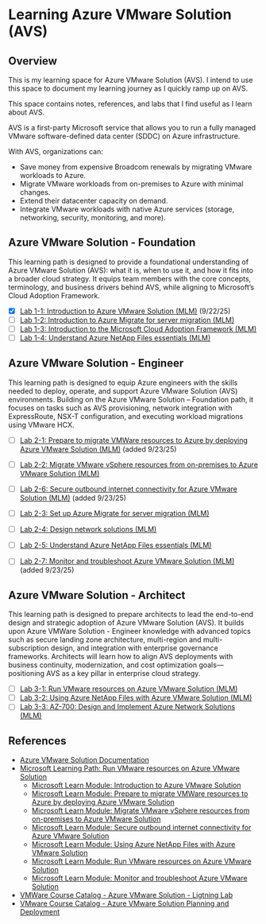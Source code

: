 # Learning Azure VMware Solution (AVS)

## Overview

This is my learning space for Azure VMware Solution (AVS). I intend to use this space to document my learning journey as I quickly ramp up on AVS.

This space contains notes, references, and labs that I find useful as I learn about AVS.

AVS is a first-party Microsoft service that allows you to run a fully managed VMware software-defined data center (SDDC) on Azure infrastructure.

With AVS, organizations can:

- Save money from expensive Broadcom renewals by migrating VMware workloads to Azure.
- Migrate VMware workloads from on-premises to Azure with minimal changes.
- Extend their datacenter capacity on demand.
- Integrate VMware workloads with native Azure services (storage, networking, security, monitoring, and more).

## Azure VMware Solution - Foundation

This learning path is designed to provide a foundational understanding of Azure VMware Solution (AVS): what it is, when to use it, and how it fits into a broader cloud strategy. It equips team members with the core concepts, terminology, and business drivers behind AVS, while aligning to Microsoft’s Cloud Adoption Framework.

- [x] [Lab 1-1: Introduction to Azure VMware Solution (MLM)](./Labs/lab1-1/notes.md) (9/22/25)
- [ ] [Lab 1-2: Introduction to Azure Migrate for server migration (MLM)](./Labs/lab1-2/notes.md)
- [ ] [Lab 1-3: Introduction to the Microsoft Cloud Adoption Framework (MLM)](https://learn.microsoft.com/en-us/training/modules/cloud-adoption-framework/)
- [ ] [Lab 1-4: Understand Azure NetApp Files essentials (MLM)](https://learn.microsoft.com/en-us/training/modules/azure-netapp-files-essentials/)

## Azure VMware Solution - Engineer

This learning path is designed to equip Azure engineers with the skills needed to deploy, operate, and support Azure VMware Solution (AVS) environments. Building on the Azure VMware Solution – Foundation path, it focuses on tasks such as AVS provisioning, network integration with ExpressRoute, NSX-T configuration, and executing workload migrations using VMware HCX.

- [ ] [Lab 2-1: Prepare to migrate VMWare resources to Azure by deploying Azure VMware Solution (MLM)](https://learn.microsoft.com/en-us/training/modules/deploy-azure-vmware-solution/) (added 9/23/25)
- [ ] [Lab 2-2: Migrate VMware vSphere resources from on-premises to Azure VMware Solution (MLM)](https://learn.microsoft.com/en-us/training/modules/migrate-vmware-workloads-on-premises-azure-vmware-solution/)
- [ ] [Lab 2-6: Secure outbound internet connectivity for Azure VMware Solution (MLM)](https://learn.microsoft.com/en-us/training/modules/azure-vmware-solution/) (added 9/23/25)
- [ ] [Lab 2-3: Set up Azure Migrate for server migration (MLM)](https://learn.microsoft.com/en-us/training/modules/m365-azure-migrate-set-up/)
- [ ] [Lab 2-4: Design network solutions (MLM)](https://learn.microsoft.com/en-us/training/modules/design-network-solutions/)
- [ ] [Lab 2-5: Understand Azure NetApp Files essentials (MLM)](https://learn.microsoft.com/en-us/training/modules/azure-netapp-files-essentials/)
- [ ] [Lab 2-7: Monitor and troubleshoot Azure VMware Solution (MLM)](https://learn.microsoft.com/en-us/training/modules/monitor-troubleshoot-azure-vmware-solution/) (added 9/23/25)


## Azure VMware Solution - Architect

This learning path is designed to prepare architects to lead the end-to-end design and strategic adoption of Azure VMware Solution (AVS). It builds upon Azure VMWare Solution - Engineer knowledge with advanced topics such as secure landing zone architecture, multi-region and multi-subscription design, and integration with enterprise governance frameworks. Architects will learn how to align AVS deployments with business continuity, modernization, and cost optimization goals—positioning AVS as a key pillar in enterprise cloud strategy.

- [ ] [Lab 3-1: Run VMware resources on Azure VMware Solution (MLM)](https://learn.microsoft.com/en-us/training/paths/run-vmware-workloads-azure-vmware-solution/)
- [ ] [Lab 3-2: Using Azure NetApp Files with Azure VMware Solution (MLM)](https://learn.microsoft.com/en-us/training/modules/azure-netapp-files-with-vmware-solution/)
- [ ] [Lab 3-3: AZ-700: Design and Implement Azure Network Solutions (MLM)](https://learn.microsoft.com/en-us/training/paths/design-implement-microsoft-azure-networking-solutions-az-700/)

## References

- [Azure VMware Solution Documentation](https://learn.microsoft.com/en-us/azure/azure-vmware/)
- [Microsoft Learning Path: Run VMware resources on Azure VMware Solution](https://learn.microsoft.com/en-us/training/paths/run-vmware-workloads-azure-vmware-solution/)
  - [Microsoft Learn Module: Introduction to Azure VMware Solution](https://learn.microsoft.com/en-us/training/modules/intro-azure-vmware-solution/)
  - [Microsoft Learn Module: Prepare to migrate VMWare resources to Azure by deploying Azure VMware Solution](https://learn.microsoft.com/en-us/training/modules/deploy-azure-vmware-solution/)
  - [Microsoft Learn Module: Migrate VMware vSphere resources from on-premises to Azure VMware Solution](https://learn.microsoft.com/en-us/training/modules/migrate-vmware-workloads-on-premises-azure-vmware-solution/)
  - [Microsoft Learn Module: Secure outbound internet connectivity for Azure VMware Solution](https://learn.microsoft.com/en-us/training/modules/azure-vmware-solution/)
  - [Microsoft Learn Module: Using Azure NetApp Files with Azure VMware Solution](https://learn.microsoft.com/en-us/training/modules/azure-netapp-files-with-vmware-solution/)
  - [Microsoft Learn Module: Run VMware resources on Azure VMware Solution](https://learn.microsoft.com/en-us/training/paths/run-vmware-workloads-azure-vmware-solution/)
  - [Microsoft Learn Module: Monitor and troubleshoot Azure VMware Solution](https://learn.microsoft.com/en-us/training/modules/monitor-troubleshoot-azure-vmware-solution/)
- [VMWare Course Catalog - Azure VMware Solution - Ligtning Lab](https://labs.hol.vmware.com/HOL/catalog/lab/14620)
- [VMware Course Catalog - Azure VMware Solution Planning and Deployment](https://labs.hol.vmware.com/HOL/catalog/lab/14619)